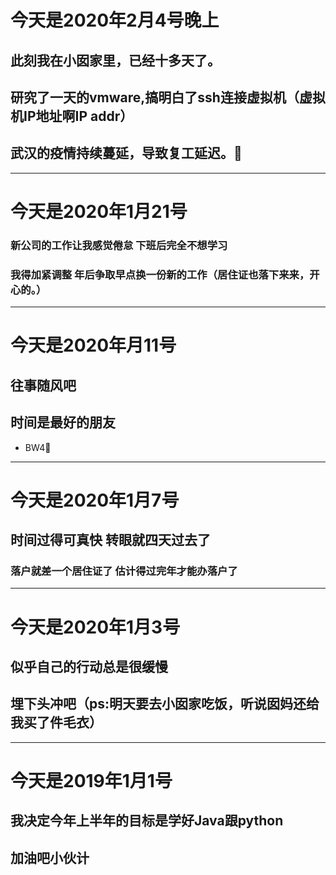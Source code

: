 # 今天是2020年2月4号晚上
## 此刻我在小囡家里，已经十多天了。
## 研究了一天的vmware,搞明白了ssh连接虚拟机（虚拟机IP地址啊IP addr）
## 武汉的疫情持续蔓延，导致复工延迟。🙏
---
# 今天是2020年1月21号
### 新公司的工作让我感觉倦怠 下班后完全不想学习
### 我得加紧调整  年后争取早点换一份新的工作（居住证也落下来来，开心的。）
----
# 今天是2020年月11号
## 往事随风吧
## 时间是最好的朋友
* BW4🐼
---
# 今天是2020年1月7号
## 时间过得可真快 转眼就四天过去了
### 落户就差一个居住证了 估计得过完年才能办落户了
---
# 今天是2020年1月3号
## 似乎自己的行动总是很缓慢
## 埋下头冲吧（ps:明天要去小囡家吃饭，听说囡妈还给我买了件毛衣）
---
# 今天是2019年1月1号
## 我决定今年上半年的目标是学好Java跟python
## 加油吧小伙计
